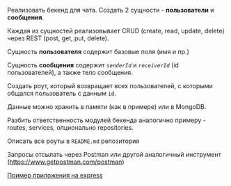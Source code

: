 Реализовать бекенд для чата. Создать 2 сущности - **пользователи** и **сообщения**.

Каждая из сущностей реализовывает CRUD (create, read, update, delete) через REST (post, get, put, delete).

Сущность **пользователя** содержит базовые поля (имя и пр.)

Сущность **сообщения** содержит *`senderId`* и *`receiverId`* (id пользователей), а также тело сообщения.

Создать роут, который возвращает всех пользователей, с которыми общался пользователь с данным `id`.

Данные можно хранить в памяти (как в примере) или в MongoDB.

Разбить ответственность модулей бекенда аналогично примеру - routes, services, опционально repositories.

Описать все роуты в `README.md` репозитория

Запросы отсылать через Postman или другой аналогичный инструмент (https://www.getpostman.com/postman)

[Пример приложения на express](https://github.com/BinaryStudioAcademy/bsa-2016-nodejs-lecture-showcase)